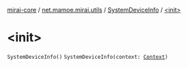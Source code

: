 [mirai-core](../../index.md) / [net.mamoe.mirai.utils](../index.md) / [SystemDeviceInfo](index.md) / [&lt;init&gt;](./-init-.md)

# &lt;init&gt;

`SystemDeviceInfo()`
`SystemDeviceInfo(context: `[`Context`](../-context/index.md)`)`